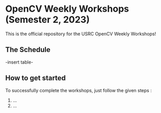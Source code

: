 # OpenCV Weekly Workshops (Semester 2, 2023)

This is the official repository for the USRC OpenCV Weekly Workshops!

## The Schedule

-insert table-

## How to get started

To successfully complete the workshops, just follow the given steps : 

1. ...
2. ...
